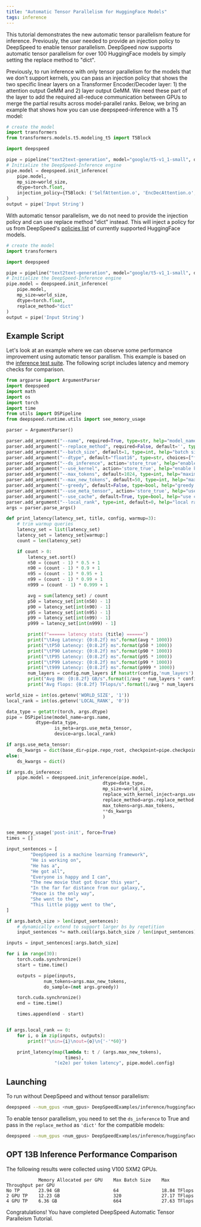 ```yaml
---
title: "Automatic Tensor Parallelism for HuggingFace Models"
tags: inference
---
```


This tutorial demonstrates the new automatic tensor parallelism feature for inference. Previously, the user needed to provide an injection policy to DeepSpeed to enable tensor parallelism. DeepSpeed now supports automatic tensor parallelism for over 100 HuggingFace models by simply setting the replace method to "dict".

Previously, to run inference with only tensor parallelism for the models that we don't support kernels, you can pass an injection policy that shows the two specific linear layers on a Transformer Encoder/Decoder layer: 1) the attention output GeMM and 2) layer output GeMM. We need these part of the layer to add the required all-reduce communication between GPUs to merge the partial results across model-parallel ranks. Below, we bring an example that shows how you can use deepspeed-inference with a T5 model:

```python
# create the model
import transformers
from transformers.models.t5.modeling_t5 import T5Block

import deepspeed

pipe = pipeline("text2text-generation", model="google/t5-v1_1-small", device=local_rank)
# Initialize the DeepSpeed-Inference engine
pipe.model = deepspeed.init_inference(
    pipe.model,
    mp_size=world_size,
    dtype=torch.float,
    injection_policy={T5Block: ('SelfAttention.o', 'EncDecAttention.o', 'DenseReluDense.wo')}
)
output = pipe('Input String')
```

With automatic tensor parallelism, we do not need to provide the injection policy and can use replace method "dict" instead. This will inject a policy for us from DeepSpeed's [policies list](https://github.com/microsoft/DeepSpeed/blob/818d143a669d510d4ff61c964cecba720e36e940/deepspeed/module_inject/parser_policies.py) of currently supported HuggingFace models. 

```python
# create the model
import transformers

import deepspeed

pipe = pipeline("text2text-generation", model="google/t5-v1_1-small", device=local_rank)
# Initialize the DeepSpeed-Inference engine
pipe.model = deepspeed.init_inference(
    pipe.model,
    mp_size=world_size,
    dtype=torch.float,
    replace_method="dict"
)
output = pipe('Input String')
```


## Example Script

Let's look at an example where we can observe some performance improvement using automatic tensor parallism. This example is based on the [inference test suite](https://github.com/microsoft/DeepSpeedExamples/blob/master/inference/huggingface/text-generation/inference-test.py). The following script includes latency and memory checks for comparison. 


```python
from argparse import ArgumentParser
import deepspeed
import math
import os
import torch
import time
from utils import DSPipeline
from deepspeed.runtime.utils import see_memory_usage

parser = ArgumentParser()

parser.add_argument("--name", required=True, type=str, help="model_name")
parser.add_argument("--replace_method", required=False, default='', type=str, help="replace method['', 'auto', 'dict']")
parser.add_argument("--batch_size", default=1, type=int, help="batch size")
parser.add_argument("--dtype", default="float16", type=str, choices=["float32", "float16", "int8"], help="data-type")
parser.add_argument("--ds_inference", action='store_true', help="enable ds-inference")
parser.add_argument("--use_kernel", action='store_true', help="enable kernel-injection")
parser.add_argument("--max_tokens", default=1024, type=int, help="maximum tokens used for the text-generation KV-cache")
parser.add_argument("--max_new_tokens", default=50, type=int, help="maximum new tokens to generate")
parser.add_argument("--greedy", default=False, type=bool, help="greedy generation mode")
parser.add_argument("--use_meta_tensor", action='store_true', help="use the meta tensors to initialize model")
parser.add_argument("--use_cache", default=True, type=bool, help="use cache for generation")
parser.add_argument("--local_rank", type=int, default=0, help="local rank")
args = parser.parse_args()

def print_latency(latency_set, title, config, warmup=3):
    # trim warmup queries
    latency_set = list(latency_set)
    latency_set = latency_set[warmup:]
    count = len(latency_set)

    if count > 0:
        latency_set.sort()
        n50 = (count - 1) * 0.5 + 1
        n90 = (count - 1) * 0.9 + 1
        n95 = (count - 1) * 0.95 + 1
        n99 = (count - 1) * 0.99 + 1
        n999 = (count - 1) * 0.999 + 1

        avg = sum(latency_set) / count
        p50 = latency_set[int(n50) - 1]
        p90 = latency_set[int(n90) - 1]
        p95 = latency_set[int(n95) - 1]
        p99 = latency_set[int(n99) - 1]
        p999 = latency_set[int(n999) - 1]

        print(f"====== latency stats {title} ======")
        print("\tAvg Latency: {0:8.2f} ms".format(avg * 1000))
        print("\tP50 Latency: {0:8.2f} ms".format(p50 * 1000))
        print("\tP90 Latency: {0:8.2f} ms".format(p90 * 1000))
        print("\tP95 Latency: {0:8.2f} ms".format(p95 * 1000))
        print("\tP99 Latency: {0:8.2f} ms".format(p99 * 1000))
        print("\t999 Latency: {0:8.2f} ms".format(p999 * 1000))
        num_layers = config.num_layers if hasattr(config,'num_layers') else config.num_hidden_layers
        print("Avg BW: {0:8.2f} GB/s".format(1/avg * num_layers * config.hidden_size * config.hidden_size * 12 * 2 / 1000000000))
        print("Avg flops: {0:8.2f} TFlops/s".format(1/avg * num_layers * config.hidden_size * config.hidden_size * 12 * 2 / 1000000000000 * args.batch_size))

world_size = int(os.getenv('WORLD_SIZE', '1'))
local_rank = int(os.getenv('LOCAL_RANK', '0'))

data_type = getattr(torch, args.dtype)
pipe = DSPipeline(model_name=args.name,
	       dtype=data_type,
                  is_meta=args.use_meta_tensor,
                  device=args.local_rank)

if args.use_meta_tensor:
    ds_kwargs = dict(base_dir=pipe.repo_root, checkpoint=pipe.checkpoints_json)
else:
    ds_kwargs = dict()

if args.ds_inference:
    pipe.model = deepspeed.init_inference(pipe.model,
                                    dtype=data_type,
                                    mp_size=world_size,
                                    replace_with_kernel_inject=args.use_kernel,
                                    replace_method=args.replace_method,
                                    max_tokens=args.max_tokens,
                                    **ds_kwargs
                                    )


see_memory_usage('post-init', force=True)
times = []

input_sentences = [
         "DeepSpeed is a machine learning framework",
         "He is working on",
         "He has a",
         "He got all",
         "Everyone is happy and I can",
         "The new movie that got Oscar this year",
         "In the far far distance from our galaxy,",
         "Peace is the only way",
         "She went to the",
         "This little piggy went to the",
]

if args.batch_size > len(input_sentences):
    # dynamically extend to support larger bs by repetition
    input_sentences *= math.ceil(args.batch_size / len(input_sentences))

inputs = input_sentences[:args.batch_size]

for i in range(30):
    torch.cuda.synchronize()
    start = time.time()

    outputs = pipe(inputs,
              num_tokens=args.max_new_tokens,
              do_sample=(not args.greedy))

    torch.cuda.synchronize()
    end = time.time()

    times.append(end - start)


if args.local_rank == 0:
    for i, o in zip(inputs, outputs):
        print(f"\nin={i}\nout={o}\n{'-'*60}")

    print_latency(map(lambda t: t / (args.max_new_tokens),
                      times),
                  "(e2e) per token latency", pipe.model.config)

```

## Launching

To run without DeepSpeed and without tensor parallelism:

```bash
deepspeed --num_gpus <num_gpus> DeepSpeedExamples/inference/huggingface/text-generation/inference-test.py --name <model> --batch_size <batch_size>
```


To enable tensor parallelism, you need to set the `ds_inference` to True and pass in the `replace_method` as `'dict'` for the compatible models:

```bash
deepspeed --num_gpus <num_gpus> DeepSpeedExamples/inference/huggingface/text-generation/inference-test.py --name <model> --batch_size <batch_size> --replace_method "dict" --ds_inference
```

## OPT 13B Inference Performance Comparison

The following results were collected using V100 SXM2 GPUs.

```
            Memory Allocated per GPU    Max Batch Size    Max Throughput per GPU
No TP       23.94 GB                    64                18.84 TFlops          
2 GPU TP    12.23 GB                    320               27.17 TFlops          
4 GPU TP    6.36 GB                     664               27.63 TFlops          
```


Congratulations! You have completed DeepSpeed Automatic Tensor Paralleism Tutorial.